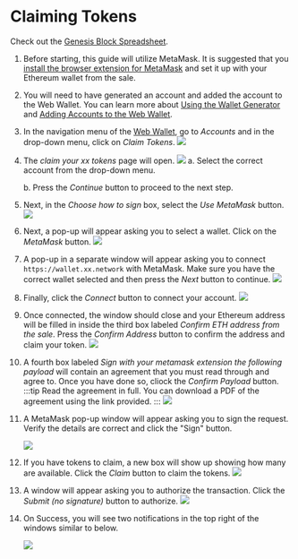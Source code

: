 # Claiming Tokens

Check out the [Genesis Block
Spreadsheet](https://docs.google.com/spreadsheets/d/1xBeCP5awzGDACiKsOUUjHMwJpNQ6ac3bBcIK_eg5wUI).

1.  Before starting, this guide will utilize MetaMask. It is suggested that you [install the browser
    extension for MetaMask](https://metamask.io/download) and set it up
    with your Ethereum wallet from the sale. 
2.  You will need to have generated an account and added the account to the Web Wallet.
    You can learn more about [Using the Wallet Generator](generateAccount) and [Adding Accounts to the Web Wallet](addAccount).
3.  In the navigation menu of the [Web Wallet](https://wallet.xx.network), go to *Accounts* and in the drop-down menu,
    click on *Claim Tokens*.
    ![](@site/static/img/Main_Menu_-_Accounts,_Claim_Tokens.png)
4.  The *claim your xx tokens* page will open.
    ![](@site/static/img/Select_Account_to_Claim_Tokens.png)
    a.  Select the correct account from the drop-down menu.
    
    b.  Press the *Continue* button to proceed to the next step.

5.  Next, in the *Choose how to sign* box, select the *Use MetaMask*
    button.
    ![](@site/static/img/Choose_How_to_Sign_to_Claim_Tokens.png)
6.  Next, a pop-up will appear asking you to select a wallet. Click on
    the *MetaMask* button.
    ![](@site/static/img/Select_a_Wallet.png)
7.  A pop-up in a separate window will appear asking you to connect 
    `https://wallet.xx.network` with MetaMask. Make sure you have the correct
    wallet selected and then press the *Next* button to continue.
    ![](@site/static/img/Connect_with_MetaMask.png)
8.  Finally, click the *Connect* button to connect your account.
    ![](@site/static/img/Connect_MetaMask_Account_with_Explorer.png)
9.  Once connected, the window should close and your Ethereum address
    will be filled in inside the third box labeled *Confirm ETH address
    from the sale*. Press the *Confirm Address* button to confirm the
    address and claim your token.
    ![](@site/static/img/Confirm_Ethereum_Address_to_Claim_Tokens.png)
10. A fourth box labeled *Sign with your metamask extension the
    following payload* will contain an agreement that you must read
    through and agree to. Once you have done so, cliock the *Confirm
    Payload* button.
    :::tip
    Read the agreement in full. You can download a PDF of the agreement using the link provided.
    :::
    ![](@site/static/img/Explorer_-_Claim_Tokens_Contract.png)
11. A MetaMask pop-up window will appear asking you to sign the request.
    Verify the details are correct and click the "Sign" button.

    ![](@site/static/img/MetaMask_Sign_Request.png)
12. If you have tokens to claim, a new box will show up showing how many
    are available. Click the *Claim* button to claim the tokens.
    ![](@site/static/img/Ethereum_Account_has_Valid_Claim_for_xx.png)
13. A window will appear asking you to authorize the transaction. Click
    the *Submit (no signature)* button to authorize.
    ![](@site/static/img/Authorize_Transaction_-_Claim_xx_Tokens.png)
14. On Success, you will see two notifications in the top right of the windows similar to below.

    ![](@site/static/img/Claiming_xx_Token_Transaction_Notifications.png)